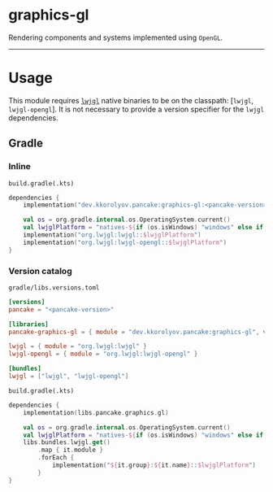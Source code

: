 # graphics-gl

Rendering components and systems implemented using `OpenGL`.

---

# Usage

This module requires [`lwjgl`](https://github.com/LWJGL/lwjgl3) native binaries to be on the classpath: [`lwjgl`, `lwjgl-opengl`].
It is not necessary to provide a version specifier for the `lwjgl` dependencies.

## Gradle

### Inline

`build.gradle(.kts)`

```kotlin
dependencies {
	implementation("dev.kkorolyov.pancake:graphics-gl:<pancake-version>")

	val os = org.gradle.internal.os.OperatingSystem.current()
	val lwjglPlatform = "natives-${if (os.isWindows) "windows" else if (os.isMacOsX) "macos" else "linux"}"
	implementation("org.lwjgl:lwjgl::$lwjglPlatform")
	implementation("org.lwjgl:lwjgl-opengl::$lwjglPlatform")
}
```

### Version catalog

`gradle/libs.versions.toml`

```toml
[versions]
pancake = "<pancake-version>"

[libraries]
pancake-graphics-gl = { module = "dev.kkorolyov.pancake:graphics-gl", version.ref = "pancake" }

lwjgl = { module = "org.lwjgl:lwjgl" }
lwjgl-opengl = { module = "org.lwjgl:lwjgl-opengl" }

[bundles]
lwjgl = ["lwjgl", "lwjgl-opengl"]
```

`build.gradle(.kts)`

```kotlin
dependencies {
	implementation(libs.pancake.graphics.gl)

	val os = org.gradle.internal.os.OperatingSystem.current()
	val lwjglPlatform = "natives-${if (os.isWindows) "windows" else if (os.isMacOsX) "macos" else "linux"}"
	libs.bundles.lwjgl.get()
		.map { it.module }
		.forEach {
			implementation("${it.group}:${it.name}::$lwjglPlatform")
		}
}
```

